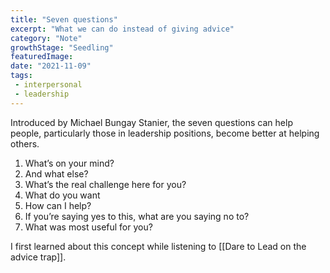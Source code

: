 ```yaml
---
title: "Seven questions"
excerpt: "What we can do instead of giving advice"
category: "Note"
growthStage: "Seedling"
featuredImage: 
date: "2021-11-09"
tags:
 - interpersonal
 - leadership
---
```

Introduced by Michael Bungay Stanier, the seven questions can help people, particularly those in leadership positions, become better at helping others. 

1. What’s on your mind?
2. And what else?
3. What’s the real challenge here for you?
4. What do you want
5. How can I help?
6. If you’re saying yes to this, what are you saying no to?
7. What was most useful for you?

I first learned about this concept while listening to [[Dare to Lead on the advice trap]].